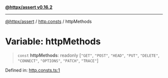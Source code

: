 [**@httpx/assert v0.16.2**](../../README.md)

***

[@httpx/assert](../../README.md) / [http.consts](../README.md) / httpMethods

# Variable: httpMethods

> `const` **httpMethods**: readonly \[`"GET"`, `"POST"`, `"HEAD"`, `"PUT"`, `"DELETE"`, `"CONNECT"`, `"OPTIONS"`, `"PATCH"`, `"TRACE"`\]

Defined in: [http.consts.ts:1](https://github.com/belgattitude/httpx/blob/7682ae8e8bf25ac4dbe7ea6b3b3dbe40b897e70c/packages/assert/src/http.consts.ts#L1)
